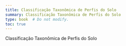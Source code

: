 ```yaml
---
title: Classificação Taxonômica de Perfis do Solo
summary: Classificação Taxonômica de Perfis do Solo
type: book  # Do not modify.
toc: true
---
```


Classificação Taxonômica de Perfis do Solo
